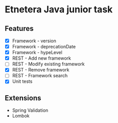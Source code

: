 # Etnetera Java junior task

## Features

- [x] Framework - version
- [x] Framework - deprecationDate
- [x] Framework - hypeLevel
- [x] REST - Add new framework
- [ ] REST - Modify existing framework
- [x] REST - Remove framework
- [ ] REST - Framework search
- [x] Unit tests

## Extensions

- Spring Validation
- Lombok